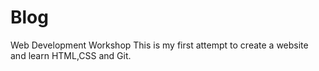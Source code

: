 # Blog
Web Development Workshop
This is my first attempt to create a website and learn HTML,CSS and Git.
